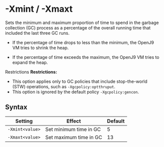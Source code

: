 <!--
* Copyright (c) 2017, 2018 IBM Corp. and others
*
* This program and the accompanying materials are made
* available under the terms of the Eclipse Public License 2.0
* which accompanies this distribution and is available at
* https://www.eclipse.org/legal/epl-2.0/ or the Apache
* License, Version 2.0 which accompanies this distribution and
* is available at https://www.apache.org/licenses/LICENSE-2.0.
*
* This Source Code may also be made available under the
* following Secondary Licenses when the conditions for such
* availability set forth in the Eclipse Public License, v. 2.0
* are satisfied: GNU General Public License, version 2 with
* the GNU Classpath Exception [1] and GNU General Public
* License, version 2 with the OpenJDK Assembly Exception [2].
*
* [1] https://www.gnu.org/software/classpath/license.html
* [2] http://openjdk.java.net/legal/assembly-exception.html
*
* SPDX-License-Identifier: EPL-2.0 OR Apache-2.0 OR GPL-2.0 WITH
* Classpath-exception-2.0 OR LicenseRef-GPL-2.0 WITH Assembly-exception
-->

# -Xmint / -Xmaxt


Sets the minimum and maximum proportion of time to spend in the garbage collection (GC) process as a percentage of the overall running time that included the last three GC runs.

- If the percentage of time drops to less than the minimum, the OpenJ9 VM tries to shrink the heap.

- If the percentage of time exceeds the maximum, the OpenJ9 VM tries to expand the heap.

<i class="fa fa-exclamation-triangle" aria-hidden="true"></i><span class="sr-only">Restrictions</span> **Restrictions:**

- This option applies only to GC policies that include stop-the-world (STW) operations, such as `-Xgcpolicy:optthruput`.  
- This option is ignored by the default policy `-Xgcpolicy:gencon`.

## Syntax

| Setting        | Effect                 | Default |
|----------------|------------------------|---------|
|`-Xmint<value>` | Set minimum time in GC | 5       |
|`-Xmaxt<value>` | Set maximum time in GC | 13      |


<!-- ==== END OF TOPIC ==== xmint.md ==== -->
<!-- ==== END OF TOPIC ==== xmaxt.md ==== -->
